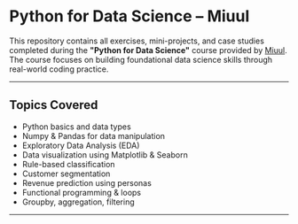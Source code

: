 # Python for Data Science – Miuul

This repository contains all exercises, mini-projects, and case studies completed during the **"Python for Data Science"** course provided by [Miuul](https://miuul.com).  
The course focuses on building foundational data science skills through real-world coding practice.

---

##  Topics Covered

- Python basics and data types
- Numpy & Pandas for data manipulation
- Exploratory Data Analysis (EDA)
- Data visualization using Matplotlib & Seaborn
- Rule-based classification
- Customer segmentation
- Revenue prediction using personas
- Functional programming & loops
- Groupby, aggregation, filtering

---
